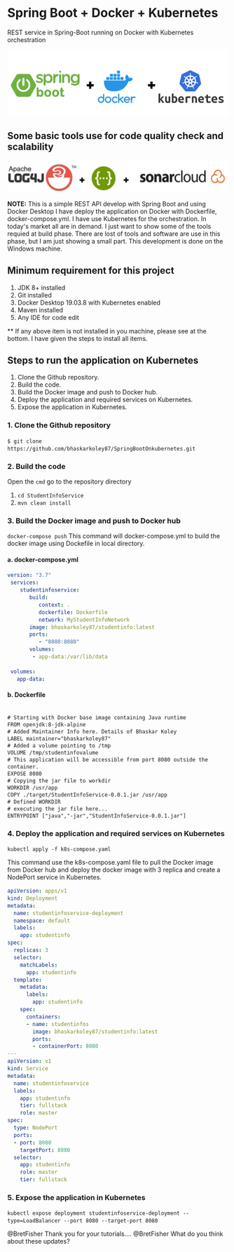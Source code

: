# Spring Boot + Docker + Kubernetes
REST service in Spring-Boot running on Docker with Kubernetes orchestration

![Image of Spring Boot](https://github.com/bhaskarkoley87/SpringBootOnkubernetes/blob/master/images/SB_D_K.jpg)

## Some basic tools use for code quality check and scalability 

![Image of tools](https://github.com/bhaskarkoley87/SpringBootOnkubernetes/blob/master/images/Untitled-3.jpg)


**NOTE:** This is a simple REST API develop with Spring Boot and using Docker Desktop I have deploy the application on Docker with Dockerfile, docker-compose.yml. I have use Kubernetes for the orchestration. In today's market all are in demand. I just want to show some of the tools requied at build phase. There are lost of tools and software are use in this phase, but I am just showing a small part. This development is done on the Windows machine.

## Minimum requirement for this project
1. JDK 8+ installed
2. Git installed
3. Docker Desktop 19.03.8 with Kubernetes enabled
4. Maven installed
5. Any IDE for code edit

** If any above item is not installed in you machine, please see at the bottom. I have given the steps to install all items.


## Steps to run the application on Kubernetes
1. Clone the Github repository.
2. Build the code.
3. Build the Docker image and push to Docker hub.
4. Deploy the application and required services on Kubernetes.
5. Expose the application in Kubernetes.


### 1. Clone the Github repository

  ```$ git clone https://github.com/bhaskarkoley87/SpringBootOnkubernetes.git```


### 2. Build the code

Open the ```cmd``` go to the repository directory 
  1. ```cd StudentInfoService```
  2. ```mvn clean install```


### 3. Build the Docker image and push to Docker hub
 
 ```docker-compose push```
 This command will docker-compose.yml to build the docker image using Dockefile in local directory.
 #### a. docker-compose.yml
 ```yaml
 version: "3.7"
  services:
     studentinfoservice:
        build:
           context: .
           dockerfile: Dockerfile
           network: MyStudentInfoNetwork
        image: bhaskarkoley87/studentinfo:latest
        ports:
           - "8080:8080"
        volumes:
         - app-data:/var/lib/data

  volumes:
    app-data:
 ```
 #### b. Dockerfile
 ```properties
 
 # Starting with Docker base image containing Java runtime
FROM openjdk:8-jdk-alpine
# Added Maintainer Info here. Details of Bhaskar Koley
LABEL maintainer="bhaskarkoley87"
# Added a volume pointing to /tmp
VOLUME /tmp/studentinfovalume
# This application will be accessible from port 8080 outside the container.
EXPOSE 8080
# Copying the jar file to workdir
WORKDIR /usr/app
COPY ./target/StudentInfoService-0.0.1.jar /usr/app
# Defined WORKDIR
# executing the jar file here...
ENTRYPOINT ["java","-jar","StudentInfoService-0.0.1.jar"]
 ```


### 4. Deploy the application and required services on Kubernetes

  ```kubectl apply -f k8s-compose.yaml```
  
  This command use the k8s-compose.yaml file to pull the Docker image from Docker hub and deploy the docker image with 3 replica and    create a NodePort service in Kubernetes.
  
  ```yaml
  apiVersion: apps/v1
  kind: Deployment
  metadata:
    name: studentinfoservice-deployment
    namespace: default
    labels:
      app: studentinfo
  spec:
    replicas: 3
    selector:
      matchLabels:
        app: studentinfo
    template:
      metadata:
        labels:
          app: studentinfo
      spec:
        containers:
        - name: studentinfos
          image: bhaskarkoley87/studentinfo:latest
          ports:
          - containerPort: 8080
  ---
  apiVersion: v1
  kind: Service
  metadata:
    name: studentinfoservice
    labels:
      app: studentinfo
      tier: fullstack
      role: master
  spec:
    type: NodePort
    ports:
    - port: 8080
      targetPort: 8080
    selector:
      app: studentinfo
      role: master
      tier: fullstack      
 
  ```

### 5. Expose the application in Kubernetes
 
  ```kubectl expose deployment studentinfoservice-deployment --type=LoadBalancer --port 8080 --target-port 8080```


@BretFisher Thank you for your tutorials....
@BretFisher What do you think about these updates?
